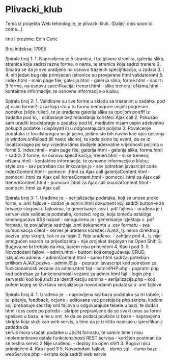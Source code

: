 # Plivacki_klub

Tema iz projekta Web tehnologije, je plivacki klub. (Daljnji opis soon to come...)

Ime i prezime: Edin Ceric

Broj indeksa: 17095

Spirala broj 1:
	1. Napravljeno je 5 stranica, i to: glavna stranica, galerija slika, stranica koja sadrzi
	razne forme, o nama, te stranica koja sadrzi trenere
	2. Smatra se da je sve uradjeno na osnovu trazenih specijfikacija, u zadaci 
	3. i 4. niti jedan bug nije primijecen (stranice su provjerene html validatorom)
	5. 	index.html - main page file;
		galerija.html - galerija slika;
		forme.html - sadrzi 3 forme, na osnovu specifikacija;
		treneri.html - slike trenera;
		oNama.html - kontaktne informacije, te osnovne informacije o klubu;

Spirala broj 2:
	1. Validirane su sve forme u skladu sa trazenim u zadatku pod a) osim forme2
		iz razloga sto u tu formu nemoguce unijeti pogresne podatke (slide ruller),
		te je uradjena galerija slika sa opcijom poofff iz zadatka pod b), i ucitavanje
		bez relaodanja koristeci Ajax call
	2. Pokusao sam uraditi localstorage u zadatku pod b), medjutim nisam uspio adekvatno pokupiti
		podatke i displayati ih u odgovarajucim poljima
	3. Povalcenje podataka iz localstoragea mi je jasno, jedino sto bih naveo kao opis rjesenja je
		window.onReload (ili nesto slicno), te kada okine taj event, da se iz localstoragea po 
		key vrijednostima dodijele adekvatne vrijednosti poljima u formi
	5. 	index.html - main page file;
		galerija.html - galerija slika;
		forme.html - sadrzi 3 forme, na osnovu specifikacija;
		treneri.html - slike trenera;
		oNama.html - kontaktne informacije, te osnovne informacije o klubu;
		style.css - sav potreban css
		linkovanje.js - sav potreban javasrcipt code
		indexContent.html - pomocni .html za Ajax call
		galerijaContent.html - pomocni .html za Ajax call
		formeContent.html - pomocni .html za Ajax call
		treneriContent.html - pomocni .html za Ajax call
		onamaContent.html - pomocni .html za Ajax call
		
Spirala broj 3:
	1. Urađeno je:
		- serijalizacija podataka, koji se unose preko formi, u .xml fajlove
		- dodan je admin.html dokument koji sadrži button-e za brisanje slogova u fajlovima, te generisanje .csv i .pdf fajlova
		- urađena je i server-side validacija podataka, koristeći regex, koja između ostaloga onemogućava XSS napad
		- omogućeno je i generisanje izještaja u .pdf formatu, te povlačenje sadržaja .xml dokumenta u .csv formatu
		- sva komunikacija client - server je urađena koristeći AJAX, tj. nema direktnog poziva .php skripti, čak ni za login
	2. Nije urađeno:
		- zahtjev pod 4., tj. nije omogućen search sa prijedlozima
		- nije projekat deployan na Open Shift
	3. Bugova ne bi trebalo da ima, barem nisu primjećeni
	4. Kao i pod 3. 
	5. Novododani fajlovi:
		- admin.html - buttoni koji omogućavaju CRUD, isključivo adminu
		- adminContent.html - samo html sadržaj potreban prilikom AJAX poziva 
		- adminJS.js - popratni javascript kod potreban za funkcionalnosti vezane za admin.html fajl
		- adminPHP.php - popratni php kod potreban za funkcionalnosti vezane za admin.html fajl
		- login.php - serverski kod koji služi za identifikaciju admina
		- serijalizacija.php - kod putem kojeg se izvršava serijalizacija novododanih podataka u .xml fajlove
		
Spirala broj 4:
	1. Urađeno je:
		- napravljena sql baza podataka sa tri tabele, i to: pitanje, feedback, ocjene
		- editovana već postojeća php skripta, kodom koji prebacuje sadržaj xml fajlova u odgovarajuće tebele u bazi, te dodan 			html i css code po potrebi
		- skripte prepravljene da se svaki unos sa formi spašava u bazu, a ne u xml, te da se podaci povlače iz baze
		- napravljena skripta koja služi kao web servis, s time da je izričito napisao u specifikaciji zadatka da 	
		servis mora vraćati podatke u JSON formatu, te samim time i nisu implementirane ostale funkcionalnosti REST servisa
		- korišten postman da se testira servis
	2 Nije urađeno:
		- deploy na open shift
	3. Bugovi nisu primijećeni
	4. Kao i pod 3
	5. Novododani fajlovi: 
		- dump.sql - dump baze
		- webService.php - skripta koja sadrži web servis
	
